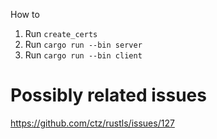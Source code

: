 How to

1. Run `create_certs`
2. Run `cargo run --bin server`
3. Run `cargo run --bin client`


# Possibly related issues

https://github.com/ctz/rustls/issues/127
